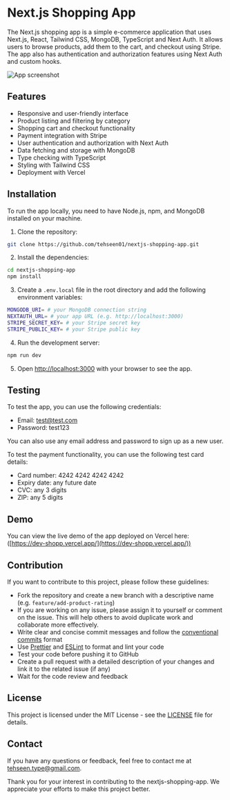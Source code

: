 # Next.js Shopping App

The Next.js shopping app is a simple e-commerce application that uses Next.js, React, Tailwind CSS, MongoDB, TypeScript and Next Auth. It allows users to browse products, add them to the cart, and checkout using Stripe. The app also has authentication and authorization features using Next Auth and custom hooks.

![App screenshot](./public/screenshot.png)

## Features

- Responsive and user-friendly interface
- Product listing and filtering by category
- Shopping cart and checkout functionality
- Payment integration with Stripe
- User authentication and authorization with Next Auth
- Data fetching and storage with MongoDB
- Type checking with TypeScript
- Styling with Tailwind CSS
- Deployment with Vercel

## Installation

To run the app locally, you need to have Node.js, npm, and MongoDB installed on your machine.

1. Clone the repository:

```bash
git clone https://github.com/tehseen01/nextjs-shopping-app.git
```

2. Install the dependencies:

```bash
cd nextjs-shopping-app
npm install
```

3. Create a `.env.local` file in the root directory and add the following environment variables:

```bash
MONGODB_URI= # your MongoDB connection string
NEXTAUTH_URL= # your app URL (e.g. http://localhost:3000)
STRIPE_SECRET_KEY= # your Stripe secret key
STRIPE_PUBLIC_KEY= # your Stripe public key
```

4. Run the development server:

```bash
npm run dev
```

5. Open [http://localhost:3000](http://localhost:3000) with your browser to see the app.

## Testing

To test the app, you can use the following credentials:

- Email: test@test.com
- Password: test123

You can also use any email address and password to sign up as a new user.

To test the payment functionality, you can use the following test card details:

- Card number: 4242 4242 4242 4242
- Expiry date: any future date
- CVC: any 3 digits
- ZIP: any 5 digits

## Demo

You can view the live demo of the app deployed on Vercel here: ([https://dev-shopp.vercel.app/](https://dev-shopp.vercel.app/))

## Contribution

If you want to contribute to this project, please follow these guidelines:

- Fork the repository and create a new branch with a descriptive name (e.g. `feature/add-product-rating`)
- If you are working on any issue, please assign it to yourself or comment on the issue. This will help others to avoid duplicate work and collaborate more effectively.
- Write clear and concise commit messages and follow the [conventional commits](https://www.conventionalcommits.org/en/v1.0.0/) format
- Use [Prettier](https://prettier.io/) and [ESLint](https://eslint.org/) to format and lint your code
- Test your code before pushing it to GitHub
- Create a pull request with a detailed description of your changes and link it to the related issue (if any)
- Wait for the code review and feedback

## License

This project is licensed under the MIT License - see the [LICENSE](./LICENSE) file for details.

## Contact

If you have any questions or feedback, feel free to contact me at tehseen.type@gmail.com.

Thank you for your interest in contributing to the nextjs-shopping-app. We appreciate your efforts to make this project better.
